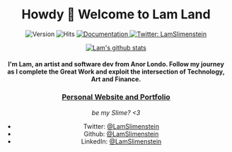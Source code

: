 <h1 align="center"> Howdy 👋 Welcome to Lam Land </h1>
<div align="center">
  <img alt="Version" src="https://img.shields.io/badge/version-1.0.0-yellowgreen.svg?cacheSeconds=2592000" />
  <img src="https://hitcounter.pythonanywhere.com/count/tag.svg?url=https%3A%2F%2Fgithub.com%2Flamslimenstein" alt="Hits">
  <a href="https://raw.githubusercontent.com/LamSlimenstein/Portfolio/main/Work/jesusPiece.png" target="_blank">
    <img alt="Documentation" src="https://img.shields.io/badge/documentation-no-yellowgreen.svg" />
  </a>
  <a href="https://twitter.com/lamslimenstein" target="_blank">
    <img alt="Twitter: LamSlimenstein" src="https://raw.githubusercontent.com/LamSlimenstein/Portfolio/main/Work/splashMountainZiggurath.png/>
  </a>
</div>


> Enter the mind of a Lam, and Enjoy the Trip here at Lam Land!
<p align="center">
 
[![Lam's github stats](https://github-readme-stats.vercel.app/api?username=LamSlimenstein&show_icons=true&theme=yellowgreen)](https://github.com/LamSlimenstein)

</p>


#### I'm Lam, an artist and software dev from Anor Londo. Follow my journey as I complete the Great Work and exploit the intersection of Technology, Art and Finance.


### [Personal Website and Portfolio](LamSlimenstein.github.io)


*be my Slime? <3*

* Twitter: [@LamSlimenstein](https://twitter.com/LamSlimenstein)
* Github: [@LamSlimenstein](https://github.com/LamSlimenstein)
* LinkedIn: [@LamSlimenstein](https://linkedin.com/in/LamSlimenstein)

